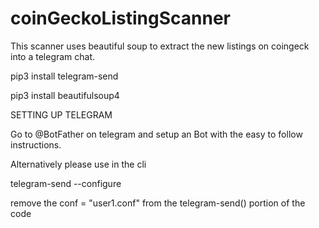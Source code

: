 # coinGeckoListingScanner
This scanner uses beautiful soup to extract the new listings on coingeck into a telegram chat.

pip3 install telegram-send

pip3 install beautifulsoup4

SETTING UP TELEGRAM

Go to @BotFather on telegram and setup an Bot with the easy to follow instructions.

Alternatively please use in the cli

telegram-send --configure 

remove the conf = "user1.conf" from the telegram-send() portion of the code
